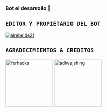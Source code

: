### Bot el desarrollo 💫

## `EDITOR Y PROPIETARIO DEL BOT`

[![elrebelde21](https://github.com/elrebelde21.png?size=100)](https://github.com/elrebelde21) 

## `AGRADECIMIENTOS & CREDITOS` 
<a href="https://github.com/ferhacks"><img src="https://github.com/ferhacks.png" width="150" height="150" alt="ferhacks"/></a>
<a href="https://github.com/WhiskeySockets/Baileys"><img src="https://github.com/WhiskeySockets.png" width="150" height="150" alt="adiwajshing"/></a>
